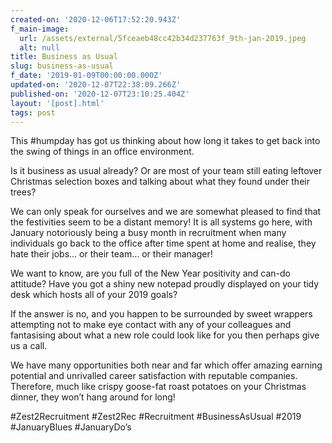 ```yaml
---
created-on: '2020-12-06T17:52:20.943Z'
f_main-image:
  url: /assets/external/5fceaeb48cc42b34d237763f_9th-jan-2019.jpeg
  alt: null
title: Business as Usual
slug: business-as-usual
f_date: '2019-01-09T00:00:00.000Z'
updated-on: '2020-12-07T22:38:09.266Z'
published-on: '2020-12-07T23:10:25.404Z'
layout: '[post].html'
tags: post
---
```


This #humpday has got us thinking about how long it takes to get back into the swing of things in an office environment.

Is it business as usual already? Or are most of your team still eating leftover Christmas selection boxes and talking about what they found under their trees?

We can only speak for ourselves and we are somewhat pleased to find that the festivities seem to be a distant memory! It is all systems go here, with January notoriously being a busy month in recruitment when many individuals go back to the office after time spent at home and realise, they hate their jobs… or their team… or their manager!

We want to know, are you full of the New Year positivity and can-do attitude? Have you got a shiny new notepad proudly displayed on your tidy desk which hosts all of your 2019 goals?

If the answer is no, and you happen to be surrounded by sweet wrappers attempting not to make eye contact with any of your colleagues and fantasising about what a new role could look like for you then perhaps give us a call.

We have many opportunities both near and far which offer amazing earning potential and unrivalled career satisfaction with reputable companies. Therefore, much like crispy goose-fat roast potatoes on your Christmas dinner, they won’t hang around for long!

#Zest2Recruitment #Zest2Rec #Recruitment #BusinessAsUsual #2019 #JanuaryBlues #JanuaryDo’s
